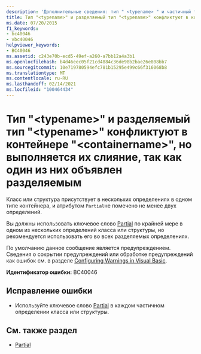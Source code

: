 ```yaml
---
description: 'Дополнительные сведения: тип " <typename> " и частичный тип " <typename> " конфликтуют в контейнере " <containername> ", но объединяются, поскольку один из них объявлен частичным'
title: Тип "<typename>" и разделяемый тип "<typename>" конфликтуют в контейнере "<containername>", но выполняется их слияние, так как один из них объявлен разделяемым
ms.date: 07/20/2015
f1_keywords:
- bc40046
- vbc40046
helpviewer_keywords:
- BC40046
ms.assetid: c243e70b-ecd5-49ef-a260-a7bb12a4a3b1
ms.openlocfilehash: b4d46eec05f21cd4884c36de98b2bae26e808bb7
ms.sourcegitcommit: 10e719780594efc781b15295e499c66f316068b8
ms.translationtype: MT
ms.contentlocale: ru-RU
ms.lasthandoff: 02/14/2021
ms.locfileid: "100464434"
---
```

# <a name="type-typename-and-partial-type-typename-conflict-in-container-containername-but-are-being-merged-because-one-of-them-is-declared-partial"></a>Тип "\<typename>" и разделяемый тип "\<typename>" конфликтуют в контейнере "\<containername>", но выполняется их слияние, так как один из них объявлен разделяемым

Класс или структура присутствует в нескольких определениях в одном типе контейнера, и атрибутом `Partial`не помечено не менее двух определений.  
  
 Вы должны использовать ключевое слово [Partial](../language-reference/modifiers/partial.md) по крайней мере в одном из нескольких определений класса или структуры, но рекомендуется использовать его во всех разделяемых определениях.  
  
 По умолчанию данное сообщение является предупреждением. Сведения о сокрытии предупреждений или обработке предупреждений как ошибок см. в разделе [Configuring Warnings in Visual Basic](/visualstudio/ide/configuring-warnings-in-visual-basic).  
  
 **Идентификатор ошибки:** BC40046  
  
## <a name="to-correct-this-error"></a>Исправление ошибки  
  
- Используйте ключевое слово [Partial](../language-reference/modifiers/partial.md) в каждом частичном определении класса или структуры.  
  
## <a name="see-also"></a>См. также раздел

- [Partial](../language-reference/modifiers/partial.md)
